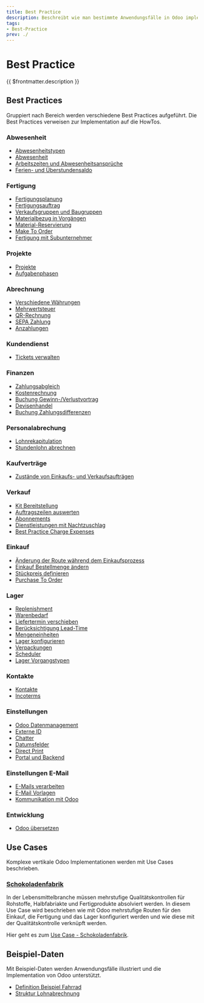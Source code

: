 ```yaml
---
title: Best Practice
description: Beschreibt wie man bestimmte Anwendungsfälle in Odoo implementiert.
tags:
- Best-Practice
prev: ./
---
```

# Best Practice

{{ $frontmatter.description }}

## Best Practices

Gruppiert nach Bereich werden verschiedene Best Practices aufgeführt. Die Best Practices verweisen zur Implementation auf die HowTos.

### Abwesenheit

* [Abwesenheitstypen](Best%20Practice%20HR%20Holidays%20Types.md)
* [Abwesenheit](Best%20Practice%20Attendance.md)
* [Arbeitszeiten und Abwesenheitsansprüche](Best%20Practice%20Working%20Times%20and%20Holiday%20Allocations.md)
* [Ferien- und Überstundensaldo](Best%20Practice%20Holiday%20and%20Vacation%20Balance.md)

### Fertigung

* [Fertigungsplanung](Best%20Practice%20Production%20Planning.md)
* [Fertigungsauftrag](Best%20Practice%20Manufacturing%20Order.md)
* [Verkaufsgruppen und Baugruppen](Best%20Practice%20Sale%20and%20Assembly%20Groups.md)
* [Materialbezug in Vorgängen](Best%20Practice%20Material%20Consumption%20in%20Operations.md)
* [Material-Reservierung](Best%20Practice%20Material%20Reservations.md)
* [Make To Order](Best%20Practice%20Make%20To%20Order.md)
* [Fertigung mit Subunternehmer](Best%20Practice%20Manufacturing%20with%20Subcontractor.md)

### Projekte

* [Projekte](Best%20Practice%20Projects.md)
* [Aufgabenphasen](Best%20Practice%20Task%20Types.md)

### Abrechnung

* [Verschiedene Währungen](Best%20Practice%20Multiple%20Currencies.md)
* [Mehrwertsteuer](Best%20Practice%20Value%20Added%20Tax.md)
* [QR-Rechnung](Best%20Practice%20QR-Bill.md)
* [SEPA Zahlung](Best%20Pratice%20SEPA%20Payment.md)
* [Anzahlungen](Best%20Practice%20Downpayments.md)

### Kundendienst

* [Tickets verwalten](Best%20Practice%20Ticket%20Management.md)

### Finanzen

* [Zahlungsabgleich](Best%20Pratice%20Payment%20Reconciliation.md)
* [Kostenrechnung](Best%20Pratice%20Cost%20Accounting.md)
* [Buchung Gewinn-/Verlustvortrag](Best%20Practice%20Posting%20of%20Profit%20or%20Loss%20Carried%20Forward.md)
* [Devisenhandel](Best%20Practice%20Foreign%20Exchange.md)
* [Buchung Zahlungsdifferenzen](Best%20Practice%20Posting%20Payment%20Differences.md)

### Personalabrechung

* [Lohnrekapitulation](Best%20Practice%20Salary%20Recap.md)
* [Stundenlohn abrechnen](Best%20Practice%20Settle%20Hourly%20Wages.md)

### Kaufverträge

* [Zustände von Einkaufs- und Verkaufsaufträgen](Best%20Practice%20States%20of%20Purchase%20and%20Sales%20Orders.md)

### Verkauf

* [Kit Bereitstellung](Best%20Practice%20Kit%20Provision.md)
* [Auftragszeilen auswerten](Best%20Practice%20Analyse%20Sale%20Order%20Lines.md)
* [Abonnements](Best%20Practice%20Subscriptions.md)
* [Dienstleistungen mit Nachtzuschlag](Best%20Practice%20Services%20with%20Night%20Surcharge.md)
* [Best Practice Charge Expenses](Best%20Practice%20Charge%20Expenses.md)

### Einkauf

* [Änderung der Route während dem Einkaufsprozess](Best%20Practice%20Changing%20the%20Route%20During%20Purchasing%20Process.md)
* [Einkauf Bestellmenge ändern](Best%20Practice%20Change%20Purchase%20Quantity.md)
* [Stückpreis definieren](Best%20Practice%20Define%20Unit%20Price.md)
* [Purchase To Order](Best%20Practice%20Purchase%20To%20Order.md)

### Lager

* [Replenishment](Best%20Practice%20Replenishment.md)
* [Warenbedarf](Best%20Practice%20Material%20demand.md)
* [Liefertermin verschieben](Best%20Practice%20Postpone%20Delivery%20Date.md)
* [Berücksichtigung Lead-Time](Best%20Practice%20Consideration%20Lead%20Time.md)
* [Mengeneinheiten](Best%20Practice%20Units%20of%20Quantity.md)
* [Lager konfigurieren](Best%20Practice%20Stock%20Configuration.md)
* [Verpackungen](Best%20Practice%20Packaging.md)
* [Scheduler](Best%20Practice%20Scheduler.md)
* [Lager Vorgangstypen](Best%20Practice%20Stock%20Operation%20Types.md)

### Kontakte

* [Kontakte](Best%20Practice%20Contacts.md)
* [Incoterms](Best%20Practice%20Incoterms.md)

### Einstellungen

* [Odoo Datenmanagement](Best%20Practice%20Odoo%20Data%20Management.md)
* [Externe ID](Best%20Practice%20External%20ID.md)
* [Chatter](Best%20Practice%20Chatter.md)
* [Datumsfelder](Best%20Practice%20Date%20Fields.md)
* [Direct Print](Best%20Practice%20Direct%20Print.md)
* [Portal und Backend](Best%20Practice%20Portal%20and%20Backend.md)

### Einstellungen E-Mail

* [E-Mails verarbeiten](Best%20Practice%20E-Mail%20Processing.md)
* [E-Mail Vorlagen](Best%20Practice%20E-Mail%20Templates.md)
* [Kommunikation mit Odoo](Best%20Practice%20Communication%20with%20Odoo.md)

### Entwicklung

* [Odoo übersetzen](Best%20Practice%20Odoo%20Translation.md)

## Use Cases

Komplexe vertikale Odoo Implementationen werden mit Use Cases beschrieben.

### [Schokoladenfabrik](Use%20Case%20Chocolate%20Factory.md)

In der Lebensmittelbranche müssen mehrstufige Qualitätskontrollen für Rohstoffe, Halbfabriakte und Fertigprodukte absolviert werden. In diesem Use Case wird beschrieben wie mit Odoo mehrstufige Routen für den Einkauf, die Fertigung und das Lager konfiguriert werden und wie diese mit der Qualitätskontrolle verknüpft werden.

Hier geht es zum [Use Case - Schokoladenfabrik](Use%20Case%20Chocolate%20Factory.md).

## Beispiel-Daten

Mit Beispiel-Daten werden Anwendungsfälle illustriert und die Implementation von Odoo unterstützt.

* [Definition Beispiel Fahrrad](Best%20Practice%20Definition%20Example%20Bicycle.md)
* [Struktur Lohnabrechnung](Best%20Practice%20Payroll%20Structure.md)